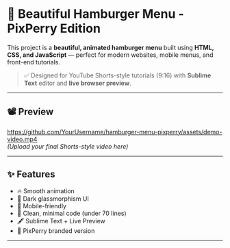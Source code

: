 # 🍔 Beautiful Hamburger Menu - PixPerry Edition

This project is a **beautiful, animated hamburger menu** built using **HTML, CSS, and JavaScript** — perfect for modern websites, mobile menus, and front-end tutorials.

> ✅ Designed for YouTube Shorts-style tutorials (9:16) with **Sublime Text** editor and **live browser preview**.

---

## 📽 Preview

https://github.com/YourUsername/hamburger-menu-pixperry/assets/demo-video.mp4  
*(Upload your final Shorts-style video here)*

---

## ✨ Features

- 🔥 Smooth animation
- 🌙 Dark glassmorphism UI
- 📱 Mobile-friendly
- 🧠 Clean, minimal code (under 70 lines)
- 🖋️ Sublime Text + Live Preview
- 🔐 PixPerry branded version

---
